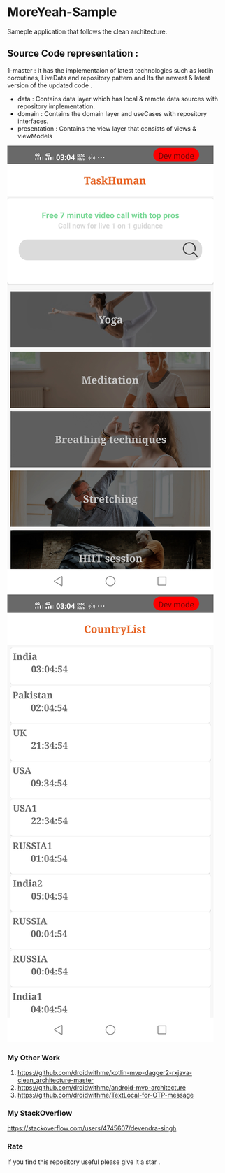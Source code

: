 # MoreYeah-Sample
Sameple application that follows the clean architecture.


##  Source Code representation :

1-master : It has the implementaion of latest technologies such as kotlin coroutines, LiveData and repository pattern and Its the newest & latest version of the updated code .


- data : Contains data layer which has local & remote data sources with repository implementation.
- domain : Contains the domain layer and useCases with repository interfaces.
- presentation : Contains the view layer that consists of views & viewModels

![Topics](topics.jpg)
![Country Times](timer.jpg)


### My Other Work

1. https://github.com/droidwithme/kotlin-mvp-dagger2-rxjava-clean_architecture-master
2. https://github.com/droidwithme/android-mvp-architecture
3. https://github.com/droidwithme/TextLocal-for-OTP-message

### My StackOverflow
https://stackoverflow.com/users/4745607/devendra-singh


### Rate

If you find this repository useful please give it a star .
